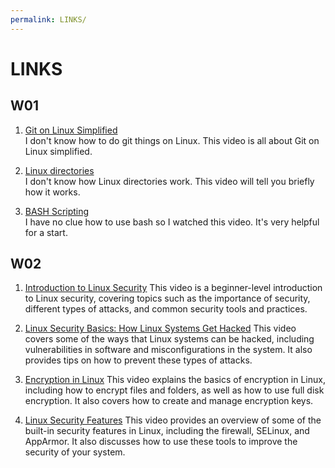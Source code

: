 ```yaml
---
permalink: LINKS/
---
```


# LINKS

## W01
1. [Git on Linux Simplified](https://youtu.be/gJv0PcfUXE8)<br>
I don't know how to do git things on Linux.
This video is all about Git on Linux simplified.

2. [Linux directories](https://youtu.be/42iQKuQodW4)<br>
I don't know how Linux directories work.
This video will tell you briefly how it works.

3. [BASH Scripting](https://youtu.be/7qd5sqazD7k)<br>
I have no clue how to use bash so I watched this video.
It's very helpful for a start.

## W02
1. [Introduction to Linux Security](https://www.youtube.com/watch?v=8rNzVOx9Rkw)
This video is a beginner-level introduction to Linux security, covering topics such as the importance of security, different types of attacks, and common security tools and practices.

2. [Linux Security Basics: How Linux Systems Get Hacked](https://www.youtube.com/watch?v=v_zibEIOVfA)
This video covers some of the ways that Linux systems can be hacked, including vulnerabilities in software and misconfigurations in the system. It also provides tips on how to prevent these types of attacks.

3. [Encryption in Linux](https://www.youtube.com/watch?v=Ua1QzJi6C6Q)
This video explains the basics of encryption in Linux, including how to encrypt files and folders, as well as how to use full disk encryption. It also covers how to create and manage encryption keys.

4. [Linux Security Features](https://www.youtube.com/watch?v=KMF6hQCm6U8)
This video provides an overview of some of the built-in security features in Linux, including the firewall, SELinux, and AppArmor. It also discusses how to use these tools to improve the security of your system.
